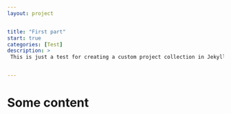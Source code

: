 ```yaml
---
layout: project


title: "First part"
start: true
categories: [Test]
description: >
 This is just a test for creating a custom project collection in Jekyll.


---
```


# Some content